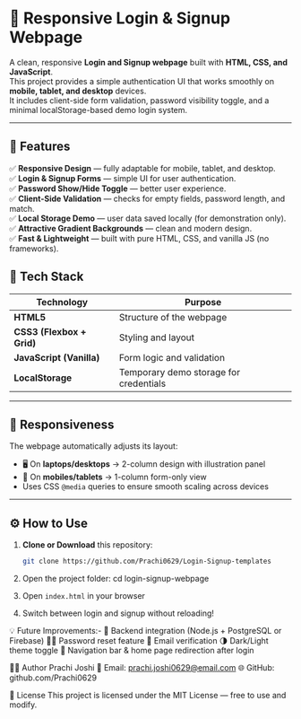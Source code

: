# 🔐 Responsive Login & Signup Webpage

A clean, responsive **Login and Signup webpage** built with **HTML, CSS, and JavaScript**.  
This project provides a simple authentication UI that works smoothly on **mobile, tablet, and desktop** devices.  
It includes client-side form validation, password visibility toggle, and a minimal localStorage-based demo login system.

---

## 🚀 Features

✅ **Responsive Design** — fully adaptable for mobile, tablet, and desktop.  
✅ **Login & Signup Forms** — simple UI for user authentication.  
✅ **Password Show/Hide Toggle** — better user experience.  
✅ **Client-Side Validation** — checks for empty fields, password length, and match.  
✅ **Local Storage Demo** — user data saved locally (for demonstration only).  
✅ **Attractive Gradient Backgrounds** — clean and modern design.  
✅ **Fast & Lightweight** — built with pure HTML, CSS, and vanilla JS (no frameworks).


## 🧱 Tech Stack

| Technology | Purpose |
|-------------|----------|
| **HTML5** | Structure of the webpage |
| **CSS3 (Flexbox + Grid)** | Styling and layout |
| **JavaScript (Vanilla)** | Form logic and validation |
| **LocalStorage** | Temporary demo storage for credentials |

---

## 📱 Responsiveness

The webpage automatically adjusts its layout:
- 🖥️ On **laptops/desktops** → 2-column design with illustration panel  
- 📱 On **mobiles/tablets** → 1-column form-only view  
- Uses CSS `@media` queries to ensure smooth scaling across devices

---

## ⚙️ How to Use

1. **Clone or Download** this repository:
   ```bash
   git clone https://github.com/Prachi0629/Login-Signup-templates

2. Open the project folder:
cd login-signup-webpage

3. Open `index.html` in your browser  

4. Switch between login and signup without reloading!



💡 Future Improvements:-
🔑 Backend integration (Node.js + PostgreSQL or Firebase)
🕵️‍♀️ Password reset feature
📧 Email verification
🌗 Dark/Light theme toggle
🧭 Navigation bar & home page redirection after login


🧑‍💻 Author
Prachi Joshi
📧 Email: prachi.joshi0629@email.com
🌐 GitHub: github.com/Prachi0629


📄 License
This project is licensed under the MIT License — free to use and modify.